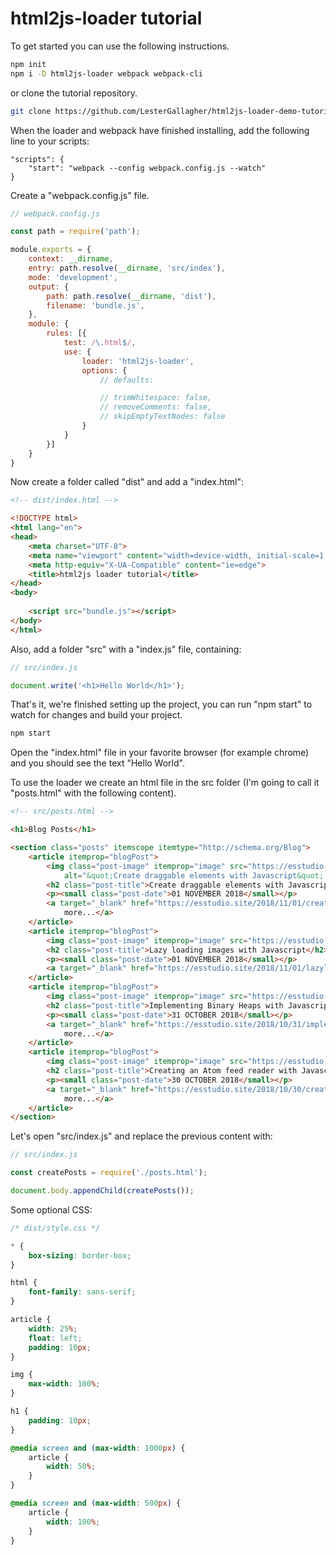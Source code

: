 # html2js-loader tutorial

To get started you can use the following instructions.

```bash
npm init
npm i -D html2js-loader webpack webpack-cli
```

or clone the tutorial repository.

```bash
git clone https://github.com/LesterGallagher/html2js-loader-demo-tutorial.git
```

When the loader and webpack have finished installing, add the following line to your scripts:

```
"scripts": {
    "start": "webpack --config webpack.config.js --watch"
}
```

Create a "webpack.config.js" file.

```js
// webpack.config.js

const path = require('path');

module.exports = {
    context: __dirname,
    entry: path.resolve(__dirname, 'src/index'),
    mode: 'development',
    output: {
        path: path.resolve(__dirname, 'dist'),
        filename: 'bundle.js',
    },
    module: {
        rules: [{
            test: /\.html$/,
            use: {
                loader: 'html2js-loader',
                options: {
                    // defaults:

                    // trimWhitespace: false,
                    // removeComments: false,
                    // skipEmptyTextNodes: false
                }
            }
        }]
    }
}
```

Now create a folder called "dist" and add a "index.html":

```html
<!-- dist/index.html -->

<!DOCTYPE html>
<html lang="en">
<head>
    <meta charset="UTF-8">
    <meta name="viewport" content="width=device-width, initial-scale=1.0">
    <meta http-equiv="X-UA-Compatible" content="ie=edge">
    <title>html2js loader tutorial</title>
</head>
<body>
    
    <script src="bundle.js"></script>
</body>
</html>
```

Also, add a folder "src" with a "index.js" file, containing:

```js
// src/index.js

document.write('<h1>Hello World</h1>');
```

That's it, we're finished setting up the project, you can run "npm start" to watch for changes and build your project.

```bash
npm start
```

Open the "index.html" file in your favorite browser (for example chrome) and you should see the text "Hello World".

To use the loader we create an html file in the src folder (I'm going to call it "posts.html" with the following content).

```html
<!-- src/posts.html -->

<h1>Blog Posts</h1>

<section class="posts" itemscope itemtype="http://schema.org/Blog">
    <article itemprop="blogPost">
        <img class="post-image" itemprop="image" src="https://esstudio.site/uploads/simple%20draggable%20elements2.gif"
            alt="&quot;Create draggable elements with Javascript&quot; Thumbnail">
        <h2 class="post-title">Create draggable elements with Javascript</h2>
        <p><small class="post-date">01 NOVEMBER 2018</small></p>
        <a target="_blank" href="https://esstudio.site/2018/11/01/create-draggable-elements-with-javascript.html">View
            more...</a>
    </article>
    <article itemprop="blogPost">
        <img class="post-image" itemprop="image" src="https://esstudio.site/uploads/giphy.gif" alt="&quot;Lazy loading images with Javascript&quot; Thumbnail">
        <h2 class="post-title">Lazy loading images with Javascript</h2>
        <p><small class="post-date">01 NOVEMBER 2018</small></p>
        <a target="_blank" href="https://esstudio.site/2018/11/01/lazyloading-images-with-javascript.html">View more...</a>
    </article>
    <article itemprop="blogPost">
        <img class="post-image" itemprop="image" src="https://esstudio.site/uploads/binaryheap.png" alt="&quot;Implementing Binary Heaps with Javascript&quot; Thumbnail">
        <h2 class="post-title">Implementing Binary Heaps with Javascript</h2>
        <p><small class="post-date">31 OCTOBER 2018</small></p>
        <a target="_blank" href="https://esstudio.site/2018/10/31/implementing-binary-heaps-with-javascript.html">View
            more...</a>
    </article>
    <article itemprop="blogPost">
        <img class="post-image" itemprop="image" src="https://esstudio.site/uploads/rssreader.jpg" alt="&quot;Creating an Atom feed reader with Javascript&quot; Thumbnail">
        <h2 class="post-title">Creating an Atom feed reader with Javascript</h2>
        <p><small class="post-date">30 OCTOBER 2018</small></p>
        <a target="_blank" href="https://esstudio.site/2018/10/30/creating-an-atom-feed-reader-with-javascript.html">View
            more...</a>
    </article>
</section>
```

Let's open "src/index.js" and replace the previous content with:

```javascript
// src/index.js

const createPosts = require('./posts.html');

document.body.appendChild(createPosts());
```

Some optional CSS:

```css
/* dist/style.css */

* {
    box-sizing: border-box;
}

html {
    font-family: sans-serif;
}

article {
    width: 25%;
    float: left;
    padding: 10px;
}

img {
    max-width: 100%;
}

h1 {
    padding: 10px;
}

@media screen and (max-width: 1000px) {
    article {
        width: 50%;
    }
}

@media screen and (max-width: 500px) {
    article {
        width: 100%;
    }
}
```























